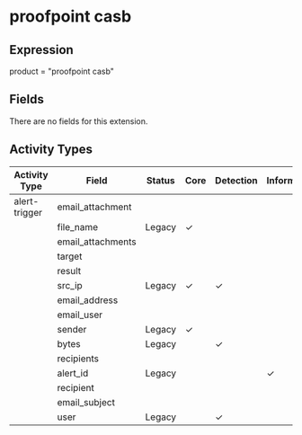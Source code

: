 proofpoint casb
===============

Expression
----------

product = "proofpoint casb"

Fields
------

There are no fields for this extension.

Activity Types
--------------

| Activity Type | Field             | Status | Core     | Detection | Informational |
| ------------- | ----------------- | ------ | -------- | --------- | ------------- |
| alert-trigger | email_attachment  |        |          |           |               |
|               | file_name         | Legacy | &#10003; |           |               |
|               | email_attachments |        |          |           |               |
|               | target            |        |          |           |               |
|               | result            |        |          |           |               |
|               | src_ip            | Legacy | &#10003; | &#10003;  |               |
|               | email_address     |        |          |           |               |
|               | email_user        |        |          |           |               |
|               | sender            | Legacy | &#10003; |           |               |
|               | bytes             | Legacy |          | &#10003;  |               |
|               | recipients        |        |          |           |               |
|               | alert_id          | Legacy |          |           | &#10003;      |
|               | recipient         |        |          |           |               |
|               | email_subject     |        |          |           |               |
|               | user              | Legacy |          | &#10003;  |               |

